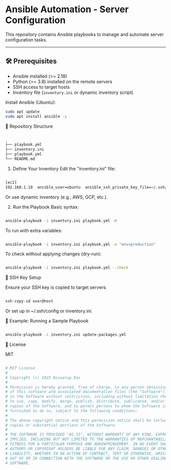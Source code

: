 # Ansible Automation - Server Configuration

This repository contains Ansible playbooks to manage and automate server configuration tasks.

---

## 🛠 Prerequisites

- Ansible installed (>= 2.18)
- Python (>= 3.8) installed on the remote servers
- SSH access to target hosts
- Inventory file (`inventory.ini` or dynamic inventory script)

Install Ansible (Ubuntu):

```bash
sudo apt update
sudo apt install ansible -y
```


📁 Repository Structure

```bash

.
├── playbook.yml
├── inventory.ini
├── playbook.yml
└── README.md
```

1. Define Your Inventory
Edit the "inventory.ini" file:

```bash

[ec2]
192.168.1.10  ansible_user=ubuntu  ansible_ssh_private_key_file=~/.ssh/id_rsa  ansible_connection=ssh  ansible_user=distronix  ansible_python_interpreter=/usr/bin/python3.8
```
Or use dynamic inventory (e.g., AWS, GCP, etc.).

2. Run the Playbook
Basic syntax:
```bash

ansible-playbook -i inventory.ini playbook.yml -K
```

To run with extra variables:
```bash

ansible-playbook -i inventory.ini playbook.yml -e "env=production"
```

To check without applying changes (dry-run):

```bash

ansible-playbook -i inventory.ini playbook.yml --check
```


🔐 SSH Key Setup

Ensure your SSH key is copied to target servers:

```bash

ssh-copy-id user@host
```
Or set up in ~/.ssh/config or inventory.ini.


🧪 Example: Running a Sample Playbook

```bash

ansible-playbook -i inventory.ini update-packages.yml
```


🧾 License

MIT

```bash

# MIT License
# 
# Copyright (c) 2025 Biswarup Das
# 
# Permission is hereby granted, free of charge, to any person obtaining a copy
# of this software and associated documentation files (the "Software"), to deal
# in the Software without restriction, including without limitation the rights
# to use, copy, modify, merge, publish, distribute, sublicense, and/or sell
# copies of the Software, and to permit persons to whom the Software is
# furnished to do so, subject to the following conditions:
# 
# The above copyright notice and this permission notice shall be included in all
# copies or substantial portions of the Software.
# 
# THE SOFTWARE IS PROVIDED "AS IS", WITHOUT WARRANTY OF ANY KIND, EXPRESS OR
# IMPLIED, INCLUDING BUT NOT LIMITED TO THE WARRANTIES OF MERCHANTABILITY,
# FITNESS FOR A PARTICULAR PURPOSE AND NONINFRINGEMENT. IN NO EVENT SHALL THE
# AUTHORS OR COPYRIGHT HOLDERS BE LIABLE FOR ANY CLAIM, DAMAGES OR OTHER
# LIABILITY, WHETHER IN AN ACTION OF CONTRACT, TORT OR OTHERWISE, ARISING FROM,
# OUT OF OR IN CONNECTION WITH THE SOFTWARE OR THE USE OR OTHER DEALINGS IN THE
# SOFTWARE.

```
